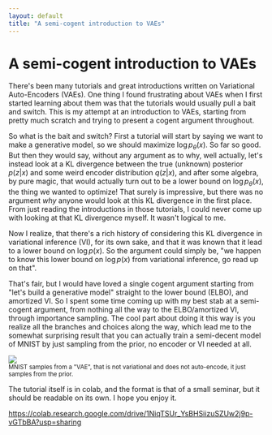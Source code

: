 ```yaml
---
layout: default
title: "A semi-cogent introduction to VAEs"
---
```


# A semi-cogent introduction to VAEs

There's been many tutorials and great introductions written on Variational Auto-Encoders (VAEs). 
One thing I found frustrating about VAEs when I first started learning about them was that the tutorials would usually pull a bait and switch.
This is my attempt at an introduction to VAEs, starting from pretty much scratch and trying to present a cogent argument throughout.  
 
So what is the bait and switch? First a tutorial will start by saying we want to make a generative model, so we should maximize $\log p_\theta(x)$. So far so good.
But then they would say, without any argument as to why, well actually, let's instead look at a KL divergence between the true (unknown) posterior $p(z|x)$ and some weird encoder distribution $q(z|x)$, and after some algebra, by pure magic, that would actually turn out to be a lower bound on $\log p_\theta(x)$, the thing we wanted to optimize! 
That surely is impressive, but there was no argument *why* anyone would look at this KL divergence in the first place. From just reading the introductions in those tutorials, I could never come up with looking at that KL divergence myself. It wasn't logical to me. 

Now I realize, that there's a rich history of considering this KL divergence in variational inference (VI), for its own sake, and that it was known that it lead to a lower bound on $\log p(x)$. So the argument could simply be, "we happen to know this lower bound on $\log p(x)$ from variational inference, go read up on that". 

That's fair, but I would have loved a single cogent argument starting from "let's build a generative model" straight to the lower bound (ELBO), and amortized VI. So I spent some time coming up with my best stab at a semi-cogent argument, from nothing all the way to the ELBO/amortized VI, through importance sampling. The cool part about doing it this way is you realize all the branches and choices along the way, which lead me to the somewhat surprising result that you can actually train a semi-decent model of MNIST by just sampling from the prior, no encoder or VI needed at all.

<img src="https://drive.google.com/uc?id=19gxET4Bqv8O9HD0HpbY5Y8U-KRQMYUNn" />
<br />
<small> MNIST samples from a "VAE", that is not variational and does not auto-encode, it just samples from the prior. </small>

The tutorial itself is in colab, and the format is that of a small seminar, but it should be readable on its own. I hope you enjoy it.

https://colab.research.google.com/drive/1NiqTSUr_YsBHSiizuSZUw2j9p-vGTbBA?usp=sharing